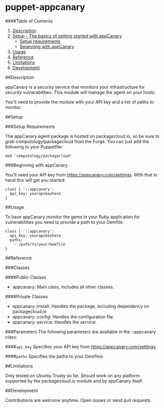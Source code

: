 # puppet-appcanary

####Table of Contents

1. [Description](#description)
2. [Setup - The basics of getting started with appCanary](#setup)
    * [Setup requirements](#setup-requirements)
    * [Beginning with appCanary](#beginning-with-appCanary)
3. [Usage](#usage)
4. [Reference](#reference)
5. [Limitations](#limitations)
6. [Development](#development)

##Description

appCanary is a security service that monitors your infrastructure for security vulnerabilities. This module will manage the agent on your hosts.

You'll need to provide the module with your API key and a list of paths to monitor.

##Setup

###Setup Requirements

The appCanary agent package is hosted on packagecloud.io, so be sure to grab computology/packagecloud from the Forge. You can just add the following to your Puppetfile:

`mod 'computology/packagecloud'`

###Beginning with appCanary 

You'll need your API key from https://appcanary.com/settings. With that in hand this will get you started:

```puppet
class { '::appcanary':
  api_key: yourapikeyhere
}
```

##Usage

To have appCanary monitor the gems in your Ruby application for vulnerabilities you need to provide a path to your Gemfile:

```puppet
class { '::appcanary':
  api_key: yourapikeyhere
  paths:
    - /path/to/your/Gemfile
}
```

##Reference

###Classes

####Public Classes
* appcanary: Main class, includes all other classes.

####Private Classes
* appcanary::install: Handles the package, including dependency on packagecloud.io
* appcanary::config: Handles the configuration file
* appcanary::service: Handles the service.

###Parameters
The following parameters are available in the ::appcanary class:

####`api_key`
Specifies your API key from https://appcanary.com/settings

####`paths`
Specifies the paths to your Gemfiles

##Limitations

Only tested on Ubuntu Trusty so far. Should work on any platform supported by the packagecloud.io module and by appCanary itself.

##Development

Contributions are welcome anytime. Open issues or send pull requests.

